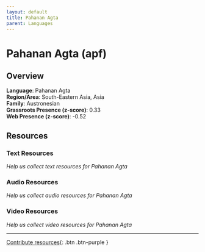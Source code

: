 ```yaml
---
layout: default
title: Pahanan Agta
parent: Languages
---
```


# Pahanan Agta (apf)

## Overview

**Language**: Pahanan Agta  
**Region/Area**: South-Eastern Asia, Asia  
**Family**: Austronesian  
**Grassroots Presence (z-score)**: 0.33  
**Web Presence (z-score)**: -0.52  

## Resources

### Text Resources
*Help us collect text resources for Pahanan Agta*

### Audio Resources
*Help us collect audio resources for Pahanan Agta*

### Video Resources
*Help us collect video resources for Pahanan Agta*

---

[Contribute resources](https://forms.office.com/e/1SfLJx3u1r){: .btn .btn-purple }
